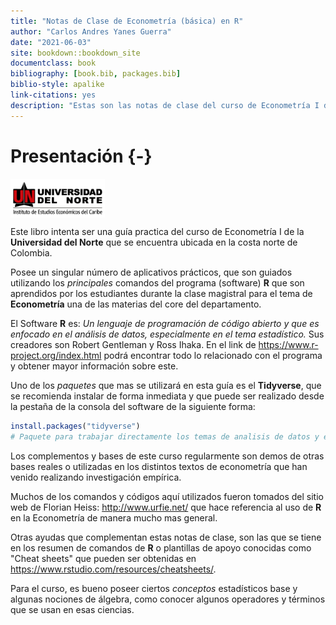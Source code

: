 ```yaml
--- 
title: "Notas de Clase de Econometría (básica) en R"
author: "Carlos Andres Yanes Guerra"
date: "2021-06-03"
site: bookdown::bookdown_site
documentclass: book
bibliography: [book.bib, packages.bib]
biblio-style: apalike
link-citations: yes
description: "Estas son las notas de clase del curso de Econometría I de la universidad del Norte del departamento de economía realizadas en el Software de R y R Studio."
---
```


# Presentación {-}

<img src="imagenes/log1.jpg" width="30%" style="display: block; margin: auto auto auto 0;" />

Este libro intenta ser una guía practica del curso de Econometría I de la **Universidad del Norte** que se encuentra ubicada en la costa norte de Colombia. 

Posee un singular número de aplicativos prácticos, que son guiados utilizando los *principales* comandos del programa (software) **R** que son aprendidos por los estudiantes durante la clase magistral para el tema de **Econometría** una de las materias del core del departamento.

El Software **R** es: *Un lenguaje de programación  de código abierto y que es enfocado en el análisis de datos, especialmente en el tema estadístico.* Sus creadores son Robert Gentleman y Ross Ihaka. En el link de <https://www.r-project.org/index.html> podrá encontrar todo lo relacionado con el programa y obtener mayor información sobre este.

Uno de los *paquetes* que mas se utilizará en esta guía es el **Tidyverse**, que se recomienda instalar de forma inmediata y que  puede ser realizado desde la pestaña de la consola del software de la siguiente forma:


```r
install.packages("tidyverse")
# Paquete para trabajar directamente los temas de analisis de datos y econometría en R
```

Los complementos y bases de este curso regularmente son demos de otras bases reales o utilizadas en los distintos textos de econometría que han venido realizando investigación empírica.

Muchos de los comandos y códigos aquí utilizados fueron tomados del sitio web de Florian Heiss: <http://www.urfie.net/> que hace referencia al uso de **R** en la Econometría de manera mucho mas general.

Otras ayudas que complementan estas notas de clase, son las que se tiene en los resumen de comandos de **R** o plantillas de apoyo conocidas como "Cheat sheets" que pueden ser obtenidas en <https://www.rstudio.com/resources/cheatsheets/>.

Para el curso, es bueno poseer ciertos _conceptos_ estadísticos base y algunas nociones de álgebra, como conocer algunos operadores y términos que se usan en esas ciencias.

